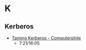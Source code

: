 # K
## Kerberos
- [Taming Kerberos - Computerphile](https://www.youtube.com/watch?v=qW361k3-BtU)
  - 7:21/16:05